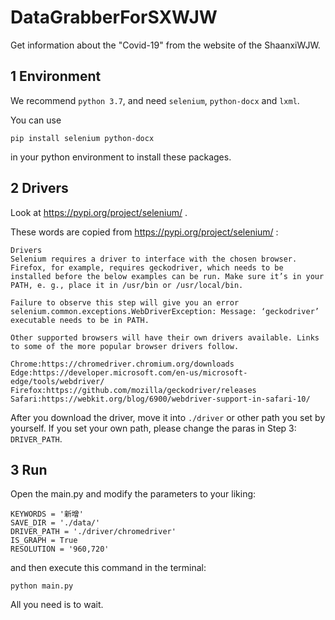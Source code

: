 # DataGrabberForSXWJW

Get information about the "Covid-19" from the website of the ShaanxiWJW.


## 1 Environment
We recommend `python 3.7`, and need `selenium`, `python-docx` and `lxml`.

You can use
```
pip install selenium python-docx
```
in your python environment to install these packages.

## 2 Drivers

Look at https://pypi.org/project/selenium/ .

These words are copied from https://pypi.org/project/selenium/ :
```
Drivers
Selenium requires a driver to interface with the chosen browser. Firefox, for example, requires geckodriver, which needs to be installed before the below examples can be run. Make sure it’s in your PATH, e. g., place it in /usr/bin or /usr/local/bin.

Failure to observe this step will give you an error selenium.common.exceptions.WebDriverException: Message: ‘geckodriver’ executable needs to be in PATH.

Other supported browsers will have their own drivers available. Links to some of the more popular browser drivers follow.

Chrome:https://chromedriver.chromium.org/downloads
Edge:https://developer.microsoft.com/en-us/microsoft-edge/tools/webdriver/
Firefox:https://github.com/mozilla/geckodriver/releases
Safari:https://webkit.org/blog/6900/webdriver-support-in-safari-10/
```
After you download the driver, move it into `./driver` or other path you set by yourself. If you set your own path, please change the paras in Step 3: `DRIVER_PATH`.

## 3 Run

Open the main.py and modify the parameters to your liking:
```
KEYWORDS = '新增'
SAVE_DIR = './data/'
DRIVER_PATH = './driver/chromedriver'
IS_GRAPH = True
RESOLUTION = '960,720'
```
and then execute this command in the terminal:
```
python main.py
```
All you need is to wait.
